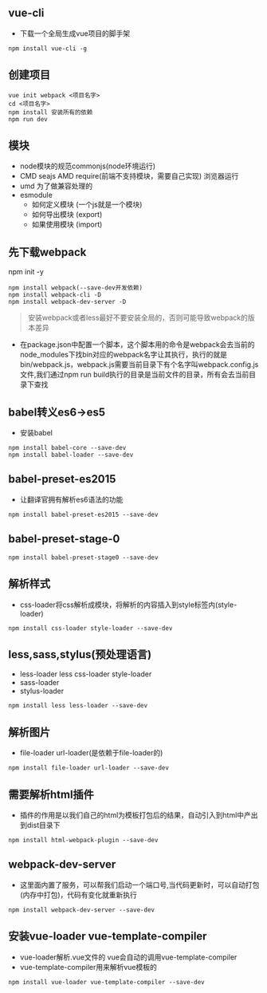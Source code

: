## vue-cli
- 下载一个全局生成vue项目的脚手架
```
npm install vue-cli -g
```
## 创建项目
```
vue init webpack <项目名字>
cd <项目名字>
npm install 安装所有的依赖
npm run dev 
```

## 模块
- node模块的规范commonjs(node环境运行)
- CMD seajs AMD require(前端不支持模块，需要自己实现) 浏览器运行
- umd 为了做兼容处理的
- esmodule
    - 如何定义模块 (一个js就是一个模块)
    - 如何导出模块 (export)
    - 如果使用模块 (import)

## 先下载webpack
npm init -y
```
npm install webpack(--save-dev开发依赖)
npm install webpack-cli -D
npm install webpack-dev-server -D
```
> 安装webpack或者less最好不要安装全局的，否则可能导致webpack的版本差异
- 在package.json中配置一个脚本，这个脚本用的命令是webpack会去当前的node_modules下找bin对应的webpack名字让其执行，执行的就是bin/webpack.js，webpack.js需要当前目录下有个名字叫webpack.config.js文件,我们通过npm run build执行的目录是当前文件的目录，所有会去当前目录下查找

## babel转义es6->es5
- 安装babel
```
npm install babel-core --save-dev
npm install babel-loader --save-dev
```

## babel-preset-es2015
- 让翻译官拥有解析es6语法的功能
```
npm install babel-preset-es2015 --save-dev
```

## babel-preset-stage-0
```
npm install babel-preset-stage0 --save-dev
```

## 解析样式
- css-loader将css解析成模块，将解析的内容插入到style标签内(style-loader)
```
npm install css-loader style-loader --save-dev 
```

## less,sass,stylus(预处理语言)
- less-loader less css-loader style-loader
- sass-loader
- stylus-loader
```
npm install less less-loader --save-dev
```

## 解析图片
- file-loader url-loader(是依赖于file-loader的)
```
npm install file-loader url-loader --save-dev
```

## 需要解析html插件
- 插件的作用是以我们自己的html为模板打包后的结果，自动引入到html中产出到dist目录下
```
npm install html-webpack-plugin --save-dev
```

## webpack-dev-server
- 这里面内置了服务，可以帮我们启动一个端口号,当代码更新时，可以自动打包(内存中打包)，代码有变化就重新执行
```
npm install webpack-dev-server --save-dev
```

## 安装vue-loader vue-template-compiler
- vue-loader解析.vue文件的 vue会自动的调用vue-template-compiler
- vue-template-compiler用来解析vue模板的
```
npm install vue-loader vue-template-compiler --save-dev
```
